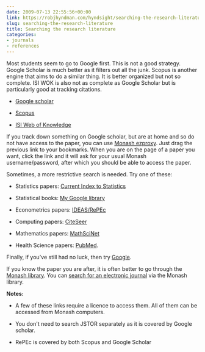 ```yaml
---
date: 2009-07-13 22:55:56+00:00
link: https://robjhyndman.com/hyndsight/searching-the-research-literature/
slug: searching-the-research-literature
title: Searching the research literature
categories:
- journals
- references
---
```


Most students seem to go to Google first. This is not a good strategy. Google Scholar is much better as it filters out all the junk. Scopus is another engine that aims to do a similar thing. It is better organized but not so complete. ISI WOK is also not as complete as Google Scholar but is particularly good at tracking citations.




  * [Google scholar](http://scholar.google.com/)


  * [Scopus](http://www.scopus.com/home.url)


  * [ISI Web of Knowledge](http://isiwebofknowledge.com/)


If you track down something on Google scholar, but are at home and so do not have access to the paper, you can use [Monash ezproxy](javascript:void(location.href=%22http://ezproxy.lib.monash.edu.au/login?url=%22+location.href)). Just drag the previous link to your bookmarks. When you are on the page of a paper you want, click the link and it will ask for your usual Monash username/password, after which you should be able to access the paper.

Sometimes, a more restrictive search is needed. Try one of these:




  * Statistics papers: [Current Index to Statistics](http://www.statindex.org/CIS/psqlQuery)


  * Statistical books: [My Google library](https://robjhyndman.com/hyndsight/searching-the-statistical-literature/)


  * Econometrics papers: [IDEAS/RePEc](http://ideas.repec.org/)


  * Computing papers: [CiteSeer](http://citeseerx.ist.psu.edu/)


  * Mathematics papers: [MathSciNet](http://www.ams.org/mathscinet/search.html)


  * Health Science papers: [PubMed](http://www.hubmed.org).


Finally, if you've still had no luck, then try [Google](http://www.google.com/).

If you know the paper you are after, it is often better to go through the [Monash library](http://www.lib.monash.edu/). You can [search for an electronic journal](http://www.lib.monash.edu.au/ejournals/) via the Monash library.

**Notes:**




  * A few of these links require a licence to access them. All of them can be accessed from Monash computers.


  * You don't need to search JSTOR separately as it is covered by Google scholar.


  * RePEc is covered by both Scopus and Google Scholar
